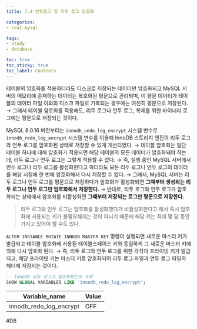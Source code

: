 ```yaml
---
title: 7.4 언두로그 및 리두 로그 암호화

categories:
- real-mysql

tags:
- study
- database

toc: true
toc_sticky: true
toc_label: Contents
---
```


테이블의 암호화를 적용하더라도 디스크로 저장되는 데이터만 암호화되고 MySQL 서버의 메모리에 존재하는 데이터는 복호화된 평문으로 관리되며, 이 평문 데이터가 테이블의 데이터 파일 이외의 디스크 파일로 기록되는 경우에는 여전히 평문으로 저장된다.
→ 그래서 테이블 암호화를 적용해도, 리두 로그나 언두 로그, 복제를 위한 바이너리 로그에는 평문으로 저장되는 것이다.

MySQL 8.0.16 버전부터는 `innodb_undo_log_encrypt` 시스템 변수로 `innodb_redo_log_encrypt` 시스템 변수를 이용해 InnoDB 스토리지 엔진의 리두 로그와 언두 로그를 암호화된 상태로 저장할 수 있게 개선되었다.
→ 테이블 암호화는 일단 테이블 하나에 대해 암호화가 적용되면 해당 테이블의 모든 데이터가 암호화돼야 하는데, 리두 로그나 언두 로그는 그렇게 적용할 수 없다.
→ 즉, 실행 중인 MySQL 서버에서 언두 로그나 리두 로그를 활성화한다고 하더라도 모든 리두 로그나 언두 로그의 데이터를 해당 시점에 한 번에 암호화해서 다시 저장할 수 없다.
→ 그래서, MySQL 서버는 리두 로그나 언두 로그를 평문으로 저장하다가 암호화가 활성화되면 **그때부터 생성되는 리두 로그나 언두 로그만 암호화해서 저장한다.**
→ 반대로, 리두 로그와 언두 로그가 암호화되는 상태에서 암호화를 비활성화면 **그때부터 저장되는 로그만 평문으로 저장한다.**
> 리두 로그와 언두 로그는 암호화를 활성화했다가 비활성화한다고 해서 즉시 암호화에 사용되는 키가 불필요해지는 것이 아니기 때문에 해당 키는 최대 몇 달 동안 가지고 있어야 할 수도 있다.

`ALTER INSTANCE ROTATE INNODB MASTER KEY` 명령이 실행되면 새로운 마스터 키가 발급되고 테이블 암호화에 사용된 테이블스페이스 키와 동일하게 그 새로운 마스터 키에 의해 다시 암호화 된다.
→ 즉, 리두 로그와 언두 로그를 위한 각각의 프라이빗 키가 발급되고, 해당 프라이빗 키는 마스터 키로 암호화되어 리두 로그 파일과 언두 로그 파일의 헤더에 저장되는 것이다.
```sql
-- InnoDB 리두 로그가 암호화됐는지 조회
SHOW GLOBAL VARIABLES LIKE 'innodb_redo_log_encrypt';
```
| Variable_name           | Value |
| ----------------------- | ----- |
| innodb_redo_log_encrypt | OFF   |

#DB 